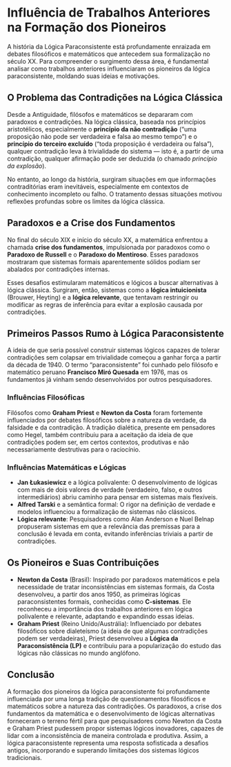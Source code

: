 
# Influência de Trabalhos Anteriores na Formação dos Pioneiros

A história da Lógica Paraconsistente está profundamente enraizada em debates filosóficos e matemáticos que antecedem sua formalização no século XX. Para compreender o surgimento dessa área, é fundamental analisar como trabalhos anteriores influenciaram os pioneiros da lógica paraconsistente, moldando suas ideias e motivações.

## O Problema das Contradições na Lógica Clássica

Desde a Antiguidade, filósofos e matemáticos se depararam com paradoxos e contradições. Na lógica clássica, baseada nos princípios aristotélicos, especialmente o **princípio da não contradição** (“uma proposição não pode ser verdadeira e falsa ao mesmo tempo”) e o **princípio do terceiro excluído** (“toda proposição é verdadeira ou falsa”), qualquer contradição leva à trivialidade do sistema — isto é, a partir de uma contradição, qualquer afirmação pode ser deduzida (o chamado *princípio da explosão*).

No entanto, ao longo da história, surgiram situações em que informações contraditórias eram inevitáveis, especialmente em contextos de conhecimento incompleto ou falho. O tratamento dessas situações motivou reflexões profundas sobre os limites da lógica clássica.

## Paradoxos e a Crise dos Fundamentos

No final do século XIX e início do século XX, a matemática enfrentou a chamada **crise dos fundamentos**, impulsionada por paradoxos como o **Paradoxo de Russell** e o **Paradoxo do Mentiroso**. Esses paradoxos mostraram que sistemas formais aparentemente sólidos podiam ser abalados por contradições internas.

Esses desafios estimularam matemáticos e lógicos a buscar alternativas à lógica clássica. Surgiram, então, sistemas como a **lógica intuicionista** (Brouwer, Heyting) e a **lógica relevante**, que tentavam restringir ou modificar as regras de inferência para evitar a explosão causada por contradições.

## Primeiros Passos Rumo à Lógica Paraconsistente

A ideia de que seria possível construir sistemas lógicos capazes de tolerar contradições sem colapsar em trivialidade começou a ganhar força a partir da década de 1940. O termo “paraconsistente” foi cunhado pelo filósofo e matemático peruano **Francisco Miró Quesada** em 1976, mas os fundamentos já vinham sendo desenvolvidos por outros pesquisadores.

### Influências Filosóficas

Filósofos como **Graham Priest** e **Newton da Costa** foram fortemente influenciados por debates filosóficos sobre a natureza da verdade, da falsidade e da contradição. A tradição dialética, presente em pensadores como Hegel, também contribuiu para a aceitação da ideia de que contradições podem ser, em certos contextos, produtivas e não necessariamente destrutivas para o raciocínio.

### Influências Matemáticas e Lógicas

- **Jan Łukasiewicz** e a lógica polivalente: O desenvolvimento de lógicas com mais de dois valores de verdade (verdadeiro, falso, e outros intermediários) abriu caminho para pensar em sistemas mais flexíveis.
- **Alfred Tarski** e a semântica formal: O rigor na definição de verdade e modelos influenciou a formalização de sistemas não clássicos.
- **Lógica relevante**: Pesquisadores como Alan Anderson e Nuel Belnap propuseram sistemas em que a relevância das premissas para a conclusão é levada em conta, evitando inferências triviais a partir de contradições.

## Os Pioneiros e Suas Contribuições

- **Newton da Costa** (Brasil): Inspirado por paradoxos matemáticos e pela necessidade de tratar inconsistências em sistemas formais, da Costa desenvolveu, a partir dos anos 1950, as primeiras lógicas paraconsistentes formais, conhecidas como **C-sistemas**. Ele reconheceu a importância dos trabalhos anteriores em lógica polivalente e relevante, adaptando e expandindo essas ideias.
- **Graham Priest** (Reino Unido/Austrália): Influenciado por debates filosóficos sobre dialeteísmo (a ideia de que algumas contradições podem ser verdadeiras), Priest desenvolveu a **Lógica da Paraconsistência (LP)** e contribuiu para a popularização do estudo das lógicas não clássicas no mundo anglófono.

## Conclusão

A formação dos pioneiros da lógica paraconsistente foi profundamente influenciada por uma longa tradição de questionamentos filosóficos e matemáticos sobre a natureza das contradições. Os paradoxos, a crise dos fundamentos da matemática e o desenvolvimento de lógicas alternativas forneceram o terreno fértil para que pesquisadores como Newton da Costa e Graham Priest pudessem propor sistemas lógicos inovadores, capazes de lidar com a inconsistência de maneira controlada e produtiva. Assim, a lógica paraconsistente representa uma resposta sofisticada a desafios antigos, incorporando e superando limitações dos sistemas lógicos tradicionais.
```
